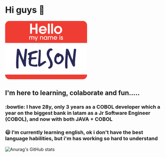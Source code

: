# Hi guys 👋

![image info](./images/hello.png)


## I'm here to learning, colaborate and fun..... 

### :bowtie: I have 28y, only 3 years as a COBOL developer which a year on the biggest bank in latam as a Jr Software Engineer (COBOL), and now with both JAVA + COBOL

### :smiley: I’m currently learning english, ok i don't have the best language habilities, but i'm has working so hard to understand 
 
![Anurag's GitHub stats](https://github-readme-stats.vercel.app/api?username=NelsonFSP)
